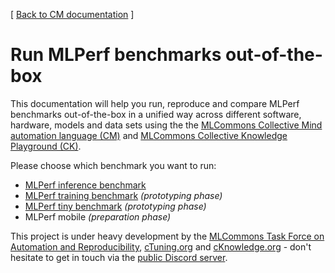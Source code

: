 [ [Back to CM documentation](../README.md) ]

# Run MLPerf benchmarks out-of-the-box

This documentation will help you run, reproduce and compare MLPerf benchmarks out-of-the-box 
in a unified way across different software, hardware, models and data sets using 
the the [MLCommons Collective Mind automation language (CM)](https://doi.org/10.5281/zenodo.8105339)
and [MLCommons Collective Knowledge Playground (CK)](https://access.cknowledge.org/playground/?action=experiments).

Please choose which benchmark you want to run:
* [MLPerf inference benchmark](inference/README.md)
* [MLPerf training benchmark](../tutorials/reproduce-mlperf-training.md) *(prototyping phase)*
* [MLPerf tiny benchmark](../tutorials/reproduce-mlperf-tiny.md) *(prototyping phase)*
* MLPerf mobile *(preparation phase)*

This project is under heavy development by the [MLCommons Task Force on Automation and Reproducibility](../taskforce.md),
[cTuning.org](https://cTuning.org) and [cKnowledge.org](https://cKnowledge.org) - don't hesitate to get in touch 
via the [public Discord server](https://discord.gg/JjWNWXKxwT).
